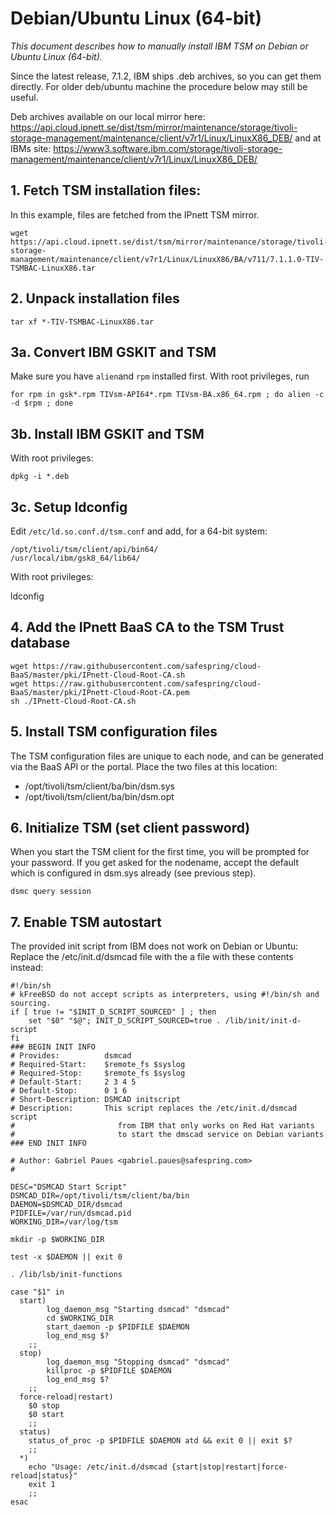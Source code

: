 # Debian/Ubuntu Linux (64-bit)

_This document describes how to manually install IBM TSM on Debian or Ubuntu Linux (64-bit)._

Since the latest release, 7.1.2, IBM ships .deb archives, so you can get them directly.
For older deb/ubuntu machine the procedure below may still be useful.

Deb archives available on our local mirror here:
   https://api.cloud.ipnett.se/dist/tsm/mirror/maintenance/storage/tivoli-storage-management/maintenance/client/v7r1/Linux/LinuxX86_DEB/
and at IBMs site:
   https://www3.software.ibm.com/storage/tivoli-storage-management/maintenance/client/v7r1/Linux/LinuxX86_DEB/

## 1. Fetch TSM installation files:

In this example, files are fetched from the IPnett TSM mirror.

    wget https://api.cloud.ipnett.se/dist/tsm/mirror/maintenance/storage/tivoli-storage-management/maintenance/client/v7r1/Linux/LinuxX86/BA/v711/7.1.1.0-TIV-TSMBAC-LinuxX86.tar

## 2. Unpack installation files

    tar xf *-TIV-TSMBAC-LinuxX86.tar

## 3a. Convert IBM GSKIT and TSM

Make sure you have `alien`and `rpm` installed first.
With root privileges, run

    for rpm in gsk*.rpm TIVsm-API64*.rpm TIVsm-BA.x86_64.rpm ; do alien -c -d $rpm ; done

## 3b. Install IBM GSKIT and TSM

With root privileges:

    dpkg -i *.deb

## 3c. Setup ldconfig

Edit `/etc/ld.so.conf.d/tsm.conf` and add, for a 64-bit system:

    /opt/tivoli/tsm/client/api/bin64/
    /usr/local/ibm/gsk8_64/lib64/

With root privileges:

   ldconfig


## 4. Add the IPnett BaaS CA to the TSM Trust database

    wget https://raw.githubusercontent.com/safespring/cloud-BaaS/master/pki/IPnett-Cloud-Root-CA.sh
    wget https://raw.githubusercontent.com/safespring/cloud-BaaS/master/pki/IPnett-Cloud-Root-CA.pem
    sh ./IPnett-Cloud-Root-CA.sh

## 5. Install TSM configuration files

The TSM configuration files are unique to each node, and can be generated via the BaaS API or the portal.
Place the two files at this location:

- /opt/tivoli/tsm/client/ba/bin/dsm.sys
- /opt/tivoli/tsm/client/ba/bin/dsm.opt

## 6. Initialize TSM (set client password)

When you start the TSM client for the first time, you will be prompted for your password. If you get asked for the nodename, accept the default which is configured in dsm.sys already (see previous step).

    dsmc query session

## 7. Enable TSM autostart
The provided init script from IBM does not work on Debian or Ubuntu:
Replace the /etc/init.d/dsmcad file with the a file with these contents instead:

```shell
#!/bin/sh
# kFreeBSD do not accept scripts as interpreters, using #!/bin/sh and sourcing.
if [ true != "$INIT_D_SCRIPT_SOURCED" ] ; then
    set "$0" "$@"; INIT_D_SCRIPT_SOURCED=true . /lib/init/init-d-script
fi
### BEGIN INIT INFO
# Provides:          dsmcad
# Required-Start:    $remote_fs $syslog
# Required-Stop:     $remote_fs $syslog
# Default-Start:     2 3 4 5
# Default-Stop:      0 1 6
# Short-Description: DSMCAD initscript
# Description:       This script replaces the /etc/init.d/dsmcad script
#                       from IBM that only works on Red Hat variants
#                       to start the dmscad service on Debian variants
### END INIT INFO

# Author: Gabriel Paues <gabriel.paues@safespring.com>
#

DESC="DSMCAD Start Script"
DSMCAD_DIR=/opt/tivoli/tsm/client/ba/bin
DAEMON=$DSMCAD_DIR/dsmcad
PIDFILE=/var/run/dsmcad.pid
WORKING_DIR=/var/log/tsm

mkdir -p $WORKING_DIR

test -x $DAEMON || exit 0

. /lib/lsb/init-functions

case "$1" in
  start)
        log_daemon_msg "Starting dsmcad" "dsmcad"
        cd $WORKING_DIR
        start_daemon -p $PIDFILE $DAEMON
        log_end_msg $?
    ;;
  stop)
        log_daemon_msg "Stopping dsmcad" "dsmcad"
        killproc -p $PIDFILE $DAEMON
        log_end_msg $?
    ;;
  force-reload|restart)
    $0 stop
    $0 start
    ;;
  status)
    status_of_proc -p $PIDFILE $DAEMON atd && exit 0 || exit $?
    ;;
  *)
    echo "Usage: /etc/init.d/dsmcad {start|stop|restart|force-reload|status}"
    exit 1
    ;;
esac

```
